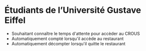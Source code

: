 # Étudiants de l’Université Gustave Eiffel 
  - Souhaitant connaître le temps d'attente pour accèder au CROUS
  - Automatiquement compté lorsqu'il accède au restaurant
  - Automatiquement décompter lorsqu'il quitte le restaurant
